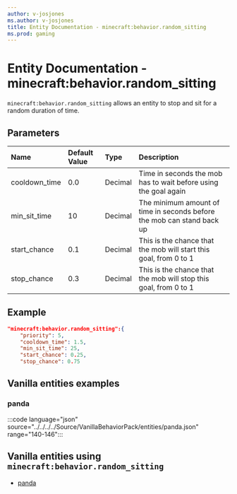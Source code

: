 ```yaml
---
author: v-josjones
ms.author: v-josjones
title: Entity Documentation - minecraft:behavior.random_sitting
ms.prod: gaming
---
```


# Entity Documentation - minecraft:behavior.random_sitting

`minecraft:behavior.random_sitting` allows an entity to stop and sit for a random duration of time.

## Parameters

|Name |Default Value  |Type  |Description  |
|:----------|:----------|:----------|:----------|
|cooldown_time| 0.0| Decimal| Time in seconds the mob has to wait before using the goal again |
|min_sit_time| 10| Decimal| The minimum amount of time in seconds before the mob can stand back up |
|start_chance| 0.1| Decimal| This is the chance that the mob will start this goal, from 0 to 1 |
|stop_chance| 0.3| Decimal|  This is the chance that the mob will stop this goal, from 0 to 1 |

## Example

```json
"minecraft:behavior.random_sitting":{
    "priority": 5,
    "cooldown_time": 1.5,
    "min_sit_time": 25,
    "start_chance": 0.25,
    "stop_chance": 0.75
```

## Vanilla entities examples

### panda

:::code language="json" source="../../../../Source/VanillaBehaviorPack/entities/panda.json" range="140-146":::

## Vanilla entities using `minecraft:behavior.random_sitting`

- [panda](../../../../Source/VanillaBehaviorPack_Snippets/entities/panda.md)
